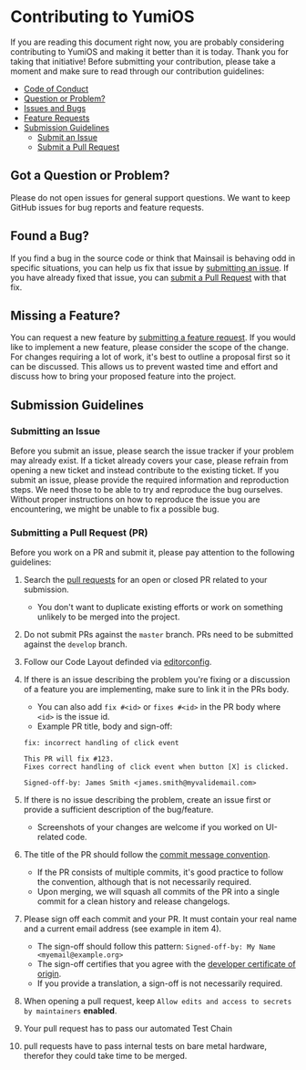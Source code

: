 # Contributing to YumiOS

If you are reading this document right now, you are probably considering contributing to YumiOS and making it better
than it is today. Thank you for taking that initiative! Before submitting your contribution, please take a moment and
make sure to read through our contribution guidelines:

-   [Code of Conduct](https://github.com/Yumi-Lab/RetroMi/blob/main/.github/CODE_OF_CONDUCT.md)
-   [Question or Problem?](#question)
-   [Issues and Bugs](#issue)
-   [Feature Requests](#feature)
-   [Submission Guidelines](#submit)
    -   [Submit an Issue](#submit-issue)
    -   [Submit a Pull Request](#submit-pr)

## <a name="question"></a> Got a Question or Problem?

Please do not open issues for general support questions. We want to keep GitHub issues for bug reports and feature
requests.

## <a name="issue"></a> Found a Bug?

If you find a bug in the source code or think that Mainsail is behaving odd in specific situations, you can help us fix
that issue by [submitting an issue](https://github.com/Yumi-Lab/RetroMi/issues/new?assignees=&labels=%E2%9A%A1+Type%3A+Bug&template=bug_report.yml).
If you have already fixed that issue, you can [submit a Pull Request](#submit-pr) with that fix.

## <a name="feature"></a> Missing a Feature?

You can request a new feature by [submitting a feature request](https://github.com/Yumi-Lab/RetroMi/issues/new?assignees=&labels=%F0%9F%92%A1+Type%3A+FR&template=feature_request.yml).
If you would like to implement a new feature, please consider the scope of the change. For changes requiring a lot of
work, it's best to outline a proposal first so it can be discussed. This allows us to prevent wasted time and effort and
discuss how to bring your proposed feature into the project.

## <a name="submit"></a> Submission Guidelines

### <a name="submit-issue"></a> Submitting an Issue

Before you submit an issue, please search the issue tracker if your problem may already exist. If a ticket already
covers your case, please refrain from opening a new ticket and instead contribute to the existing ticket. If you submit
an issue, please provide the required information and reproduction steps. We need those to be able to try and reproduce
the bug ourselves. Without proper instructions on how to reproduce the issue you are encountering, we might be unable to
fix a possible bug.

### <a name="submit-pr"></a> Submitting a Pull Request (PR)

Before you work on a PR and submit it, please pay attention to the following guidelines:

1. Search the [pull requests](https://github.com/Yumi-Lab/RetroMi/pulls) for an open or closed PR related to your submission.
    - You don't want to duplicate existing efforts or work on something unlikely to be merged into the project.
2. Do not submit PRs against the `master` branch. PRs need to be submitted against the `develop` branch.
3. Follow our Code Layout definded via [editorconfig](https://github.com/Yumi-Lab/RetroMi/blob/main/.editorconfig).
4. If there is an issue describing the problem you're fixing or a discussion of a feature you are implementing, make sure to link it in the PRs body.

    - You can also add `fix #<id>` or `fixes #<id>` in the PR body where `<id>` is the issue id.
    - Example PR title, body and sign-off:

    ```
    fix: incorrect handling of click event

    This PR will fix #123.
    Fixes correct handling of click event when button [X] is clicked.

    Signed-off-by: James Smith <james.smith@myvalidemail.com>
    ```

5. If there is no issue describing the problem, create an issue first or provide a sufficient description of the bug/feature.
    - Screenshots of your changes are welcome if you worked on UI-related code.
6. The title of the PR should follow the [commit message convention](https://www.conventionalcommits.org/en/v1.0.0/).
    - If the PR consists of multiple commits, it's good practice to follow the convention, although that is not necessarily required.
    - Upon merging, we will squash all commits of the PR into a single commit for a clean history and release changelogs.
7. Please sign off each commit and your PR. It must contain your real name and a current email address (see example in item 4).
    - The sign-off should follow this pattern: `Signed-off-by: My Name <myemail@example.org>`
    - The sign-off certifies that you agree with the [developer certificate of origin](https://github.com/Yumi-Lab/RetroMi/blob/main/.github/DEVELOPER_CERTIFICATE_OF_ORIGIN.md).
    - If you provide a translation, a sign-off is not necessarily required.
8. When opening a pull request, keep `Allow edits and access to secrets by maintainers` **enabled**.
9. Your pull request has to pass our automated Test Chain
10. pull requests have to pass internal tests on bare metal hardware, therefor they could take time to be merged.
